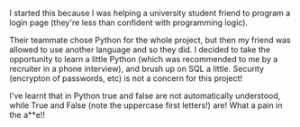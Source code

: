 I started this because I was helping a university student friend to program a login page (they're less than confident with programming logic).

Their teammate chose Python for the whole project, but then my friend was allowed to use another language and so they did.
I decided to take the opportunity to learn a little Python (which was recommended to me by a recruiter in a phone interview), and brush up on SQL a little.
Security (encrypton of passwords, etc) is not a concern for this project!

I've learnt that in Python true and false are not automatically understood, while True and False (note the uppercase first letters!) are! What a pain in the a**e!!